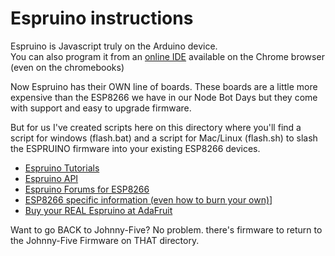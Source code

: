 <h1>Espruino instructions</h1>

Espruino is Javascript truly on the Arduino device.<BR>
You can also program it from an [online IDE](https://chrome.google.com/webstore/detail/espruino-web-ide/bleoifhkdalbjfbobjackfdifdneehpo) available on the Chrome browser (even on the chromebooks)

Now Espruino has their OWN line of boards. These boards are a little more expensive than the ESP8266 we have in our Node Bot Days but they come with support and easy to upgrade firmware.

But for us I've created scripts here on this directory where you'll find a script for windows (flash.bat) and a script for Mac/Linux (flash.sh) to slash the ESPRUINO firmware into your existing ESP8266 devices.

- [Espruino Tutorials](https://www.espruino.com/Tutorials)
- [Espruino API](https://www.espruino.com/Reference#software})
- [Espruino Forums for ESP8266](http://forum.espruino.com/microcosms/925/)
- [ESP8266 specific information (even how to burn your own)](https://www.espruino.com/ESP32)]
- [Buy your REAL Espruino at AdaFruit](https://www.adafruit.com/?q=espruino)

Want to go BACK to Johnny-Five? No problem. there's firmware to return to the Johnny-Five Firmware on THAT directory.
